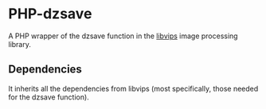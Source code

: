 # PHP-dzsave

A PHP wrapper of the dzsave function in the [libvips](https://github.com/jcupitt/libvips) image processing library. 

## Dependencies

It inherits all the dependencies from libvips (most specifically, those needed for the dzsave function).
